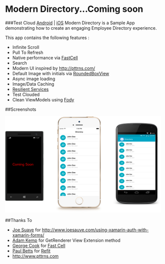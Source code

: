 # Modern Directory...Coming soon
###Test Cloud [Android](https://testcloud.xamarin.com/test/5a4f390c-4661-4910-b916-0021e43f4cf9/) | [iOS](https://testcloud.xamarin.com/test/c1a266d1-75da-4609-a445-25a44eb97c73/)
Modern Directory is a Sample App demonstrating how to create an engaging Employee Directory experience. 

This app contains the following features : 

- Infinite Scroll
- Pull To Refresh
- Native performance via [FastCell](https://github.com/georgejecook/xamarinFastCell)
- Search
- Modern UI inspired by http://pttrns.com/
- Default Image with initials via [RoundedBoxView](https://github.com/paulpatarinski/Xamarin.Forms.Plugins/tree/master/RoundedBoxView)
- Async image loading
- Image/Data Caching
- [Resilient Services](http://arteksoftware.com/resilient-network-services-with-xamarin/)
- Test Clouded
- Clean ViewModels using [Fody](http://arteksoftware.com/fody-propertychanged-xamarin-studio/)

##Screenshots

![Main](Screenshots/ModernDirectory_1.png)

##Thanks To

- [Joe Suave](https://github.com/jsauve) for http://www.joesauve.com/using-xamarin-auth-with-xamarin-forms/
- [Adam Kemp](https://github.com/TheRealAdamKemp) for GetRenderer View Extension method
- [George Cook](https://github.com/georgejecook) for [Fast Cell](https://github.com/georgejecook/xamarinFastCell)
- [Paul Betts](https://github.com/paulcbetts) for [Refit](https://github.com/paulcbetts/refit)
- http://www.pttrns.com 
